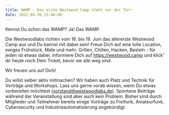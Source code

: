 ```yaml
---
title: WAMP - Das erste Westwood Camp steht vor der Tür!
date: 2022-04-26 23:40:00
---
```


Kennst Du schon das WAMP? Ja! Das WAMP.

Die Westwoodlabs richten vom 16. bis 19. Juni das allererste Westwood Camp aus und Du kannst mit dabei sein! Freue Dich auf eine tolle Location, ewiges Frühstück, Mate und mehr.  Grillen, Chillen, Hacken, Basteln - für jeden ist etwas dabei.
Informiere Dich auf https://westwood.camp und klick' dir heute noch Dein Ticket, bevor sie alle weg sind. 

Wir freuen uns auf Dich!

Du willst selber aktiv mitmachen? Wir haben auch Platz und Technik für Vorträge und Workshops. Lass uns gerne vorab wissen, wenn Du etwas vorbereiten möchtest (vorstand@westwoodlabs.de). Spontane Beiträge während der Veranstaltung sind aber auch kein Problem. Bisher sind durch Mitglieder und Teilnehmer bereits einige Vorträge zu Freifunk, Amateurfunk, Cybersecurity und Industrieautomatisierung angekündigt.